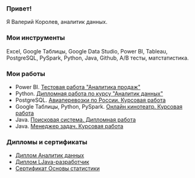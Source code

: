 ### Привет!
Я Валерий Королев, аналитик данных.

### Мои инструменты
Excel, Google Таблицы, Google Data Studio, Power BI, Tableau, PostgreSQL, PySpark, Python, Java, Github, A/B тесты, матстатистика. 

### Мои работы

* Power BI. [Тестовая работа "Аналитика продаж"](https://github.com/ValeriiKorolev/Sales-analisys)
* Python. [Дипломная работа по курсу "Аналитик данных"](https://github.com/ValeriiKorolev/DAU-21-diploma)
* PostgreSQL. [Авиаперевозки по России. Курсовая работа](https://github.com/ValeriiKorolev/SQL-36-final)
* Google Таблицы, Python, PySpark. [Онлайн кинотеатр. Курсовая работа](https://github.com/ValeriiKorolev/BigData-final)
* Java. [Поисковая система. Дипломная работа](https://github.com/ValeriiKorolev/pcs-jd-diplom)
* Java. [Менеджер задач. Курсовая работа](https://github.com/ValeriiKorolev/pcs-javacore)

### Дипломы и сертификаты
* [Диплом Аналитик данных](https://github.com/ValeriiKorolev/ValeriiKorolev/blob/main/%D0%94%D0%B8%D0%BF%D0%BB%D0%BE%D0%BC%20%D0%90%D0%BD%D0%B0%D0%BB%D0%B8%D1%82%D0%B8%D0%BA%20%D0%B4%D0%B0%D0%BD%D0%BD%D1%8B%D1%85.jpg)
* [Диплом LJava-разработчик](https://github.com/ValeriiKorolev/ValeriiKorolev/blob/main/%D0%94%D0%B8%D0%BF%D0%BB%D0%BE%D0%BC%20java-%D1%80%D0%B0%D0%B7%D1%80%D0%B0%D0%B1%D0%BE%D1%82%D1%87%D0%B8%D0%BA.jpg)
* [Сертификат Основы статистики](https://github.com/ValeriiKorolev/ValeriiKorolev/blob/main/stepik-certificate-76-241aaea.pdf)
